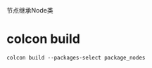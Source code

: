 <!-- 使用面向对象方式编写ros节点 -->
节点继承Node类

<!-- colcon进阶使用 -->
# colcon build
```
colcon build --packages-select package_nodes
```

